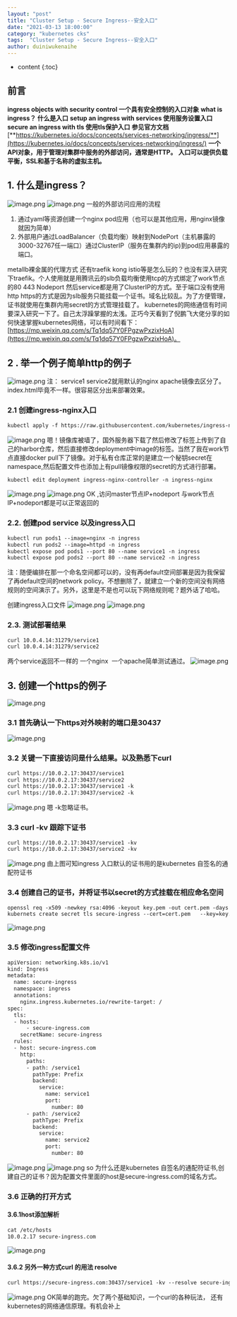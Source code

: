 ```yaml
---
layout: "post"
title: "Cluster Setup - Secure Ingress--安全入口"
date: "2021-03-13 18:00:00"
category: "kubernetes cks"
tags:  "Cluster Setup - Secure Ingress--安全入口"
author: duiniwukenaihe
---
```

* content
{:toc}


## 前言
**ingress objects with security control             一个具有安全控制的入口对象**
**what is ingress？                           什么是入口**
**setup an ingress with services      使用服务设置入口**
**secure an ingress with tls     使用tls保护入口**
**参见官方文档**
[**https://kubernetes.io/docs/concepts/services-networking/ingress/**](https://kubernetes.io/docs/concepts/services-networking/ingress/)
**一个API对象，用于管理对集群中服务的外部访问，通常是HTTP。**
**入口可以提供负载平衡，SSL和基于名称的虚拟主机。**


## 1. 什么是ingress？
![image.png](https://cdn.nlark.com/yuque/0/2021/png/2505271/1615463887907-7b47c066-5f98-4514-bd03-2912cc1d3aa7.png#align=left&display=inline&height=416&margin=%5Bobject%20Object%5D&name=image.png&originHeight=416&originWidth=835&size=61753&status=done&style=none&width=835)
![image.png](https://cdn.nlark.com/yuque/0/2021/png/2505271/1611146705671-26a28a5c-d082-4d82-8e9b-4a3a5fa2f0ec.png#align=left&display=inline&height=472&margin=%5Bobject%20Object%5D&name=image.png&originHeight=472&originWidth=869&size=77783&status=done&style=none&width=869)
一般的外部访问应用的流程

1. 通过yaml等资源创建一个nginx pod应用（也可以是其他应用，用nginx镜像就因为简单）
1. 外部用户通过LoadBalancer（负载均衡）映射到NodePort（主机暴露的3000-32767任一端口）通过ClusterIP（服务在集群内的ip)到pod应用暴露的端口。



metallb裸金属的代理方式 还有traefik kong  istio等是怎么玩的？也没有深入研究下traefik。个人使用就是用腾讯云的slb负载均衡使用tcp的方式绑定了work节点的80  443 Nodeport 然后service都是用了ClusterIP的方式。至于端口没有使用http https的方式是因为slb服务只能挂载一个证书。域名比较乱。为了方便管理，证书就使用在集群内用secret的方式管理挂载了。
kubernetes的网络通信有时间要深入研究一下了。自己太浮躁掌握的太浅。正巧今天看到了倪鹏飞大佬分享的如何快速掌握kubernetes网络，可以有时间看下：[https://mp.weixin.qq.com/s/Tq1dq57Y0FPgzwPxzixHoA](https://mp.weixin.qq.com/s/Tq1dq57Y0FPgzwPxzixHoA)。


## 2 . 举一个例子简单http的例子


![image.png](https://cdn.nlark.com/yuque/0/2021/png/2505271/1611146760228-dcaa223a-8970-44ef-9ef2-9e96e0338c2f.png#align=left&display=inline&height=507&margin=%5Bobject%20Object%5D&name=image.png&originHeight=507&originWidth=880&size=142244&status=done&style=none&width=880)
注： service1 service2就用默认的nginx  apache镜像去区分了。index.html毕竟不一样。很容易区分出来部署效果。
### 2.1 创建ingress-nginx入口
```html
kubectl apply -f https://raw.githubusercontent.com/kubernetes/ingress-nginx/controller-v0.40.2/deploy/static/provider/baremetal/deploy.yaml
```
![image.png](https://cdn.nlark.com/yuque/0/2021/png/2505271/1615519783046-4d34042a-3b9a-4a1b-8da5-a849bfbf73ac.png#align=left&display=inline&height=615&margin=%5Bobject%20Object%5D&name=image.png&originHeight=615&originWidth=1597&size=102091&status=done&style=none&width=1597)
嗯！镜像库被墙了，国外服务器下载了然后修改了标签上传到了自己的harbor仓库，然后直接修改deployment中image的标签。当然了我在work节点直接docker pull下了镜像。对于私有仓库正常的是建立一个秘钥secret在namespace,然后配置文件也添加上有pull镜像权限的secret的方式进行部署。
```html
kubectl edit deployment ingress-nginx-controller -n ingress-nginx
```
![image.png](https://cdn.nlark.com/yuque/0/2021/png/2505271/1615519592911-9d5b4acf-4d4a-4277-b57c-a640c12579e8.png#align=left&display=inline&height=493&margin=%5Bobject%20Object%5D&name=image.png&originHeight=493&originWidth=883&size=41918&status=done&style=none&width=883)
![image.png](https://cdn.nlark.com/yuque/0/2021/png/2505271/1615530862669-995c2ecc-c2b5-4d41-803b-dc8301c748d3.png#align=left&display=inline&height=317&margin=%5Bobject%20Object%5D&name=image.png&originHeight=317&originWidth=1039&size=36464&status=done&style=none&width=1039)
OK ,访问master节点IP+nodeport 与work节点IP+nodeport都是可以正常返回的


### 2.2. 创建pod service 以及ingress入口
```html
kubectl run pods1 --image=nginx -n ingress
kubectl run pods2 --image=httpd -n ingress
kubectl expose pod pods1 --port 80 --name service1 -n ingress
kubectl expose pod pods2 --port 80 --name service2 -n ingress
```
注：随便编排在那一个命名空间都可以的，没有再default空间部署是因为我保留了再default空间的network policy。不想删除了，就建立一个新的空间没有网络规则的空间演示了。另外，这里是不是也可以玩下网络规则呢？题外话了哈哈。


创建ingress入口文件
![image.png](https://cdn.nlark.com/yuque/0/2021/png/2505271/1615530029987-73696c69-94ae-46c8-aeb9-dcbfe9019c89.png#align=left&display=inline&height=531&margin=%5Bobject%20Object%5D&name=image.png&originHeight=531&originWidth=921&size=34669&status=done&style=none&width=921)
![image.png](https://cdn.nlark.com/yuque/0/2021/png/2505271/1615530150421-05e7e1f9-9375-46df-b7b6-7e4abde2e02c.png#align=left&display=inline&height=346&margin=%5Bobject%20Object%5D&name=image.png&originHeight=346&originWidth=1011&size=55987&status=done&style=none&width=1011)
### 2.3. 测试部署结果
```html
curl 10.0.4.14:31279/service1
curl 10.0.4.14:31279/service2
```
两个service返回不一样的 一个nginx  一个apache简单测试通过。
![image.png](https://cdn.nlark.com/yuque/0/2021/png/2505271/1615532279483-bcdbbf38-f2ab-4b9a-baef-c0edcc2bff83.png#align=left&display=inline&height=486&margin=%5Bobject%20Object%5D&name=image.png&originHeight=486&originWidth=1104&size=49373&status=done&style=none&width=1104)
## 3. 创建一个https的例子


![image.png](https://cdn.nlark.com/yuque/0/2021/png/2505271/1615553846514-07e19425-84a7-4e7b-86cc-e20f55fa72ed.png#align=left&display=inline&height=292&margin=%5Bobject%20Object%5D&name=image.png&originHeight=583&originWidth=1114&size=246150&status=done&style=none&width=557)
### 3.1 首先确认一下https对外映射的端口是30437
![image.png](https://cdn.nlark.com/yuque/0/2021/png/2505271/1615554147216-ced419b1-fd99-42ef-b818-f9b19fca70bb.png#align=left&display=inline&height=53&margin=%5Bobject%20Object%5D&name=image.png&originHeight=105&originWidth=1080&size=14343&status=done&style=none&width=540)
### 3.2 关键一下直接访问是什么结果。以及熟悉下curl
```html
curl https://10.0.2.17:30437/service1
curl https://10.0.2.17:30437/service2
curl https://10.0.2.17:30437/service1 -k
curl https://10.0.2.17:30437/service2 -k
```
![image.png](https://cdn.nlark.com/yuque/0/2021/png/2505271/1615554309989-bb7fb6cc-c9fa-486e-892f-8058562abdd3.png#align=left&display=inline&height=332&margin=%5Bobject%20Object%5D&name=image.png&originHeight=663&originWidth=1030&size=74279&status=done&style=none&width=515)
嗯 -k忽略证书。
### 3.3 curl -kv 跟踪下证书
```html
curl https://10.0.2.17:30437/service1 -kv
curl https://10.0.2.17:30437/service2 -kv
```
![image.png](https://cdn.nlark.com/yuque/0/2021/png/2505271/1615554636597-485023c4-a76c-4198-988f-ac1d3dbf499c.png#align=left&display=inline&height=302&margin=%5Bobject%20Object%5D&name=image.png&originHeight=604&originWidth=1159&size=82606&status=done&style=none&width=579.5)
由上图可知ingress 入口默认的证书用的是kubernetes 自签名的通配符证书
### 3.4 创建自己的证书，并将证书以secret的方式挂载在相应命名空间
```html
openssl req -x509 -newkey rsa:4096 -keyout key.pem -out cert.pem -days 365 -nodes
kubernets create secret tls secure-ingress --cert=cert.pem   --key=key.pem -n ingress
```
![image.png](https://cdn.nlark.com/yuque/0/2021/png/2505271/1615555305044-1449d654-2d1b-4a6f-9b17-01ce3b22a1c8.png#align=left&display=inline&height=363&margin=%5Bobject%20Object%5D&name=image.png&originHeight=725&originWidth=1294&size=99264&status=done&style=none&width=647)
### 3.5 修改ingress配置文件
```html
apiVersion: networking.k8s.io/v1
kind: Ingress
metadata:
  name: secure-ingress
  namespace: ingress
  annotations:
    nginx.ingress.kubernetes.io/rewrite-target: /
spec:
  tls:
  - hosts:
      - secure-ingress.com
    secretName: secure-ingress
  rules:
  - host: secure-ingress.com
    http:
      paths:
      - path: /service1
        pathType: Prefix
        backend:
          service:
            name: service1
            port:
              number: 80
      - path: /service2
        pathType: Prefix
        backend:
          service:
            name: service2
            port:
              number: 80

```
![image.png](https://cdn.nlark.com/yuque/0/2021/png/2505271/1615555638263-6043c0bd-cf56-41e5-b953-9f9736d3fd0b.png#align=left&display=inline&height=272&margin=%5Bobject%20Object%5D&name=image.png&originHeight=543&originWidth=1201&size=45708&status=done&style=none&width=600.5)
![image.png](https://cdn.nlark.com/yuque/0/2021/png/2505271/1615555704620-44174a4c-634a-4af0-928c-f3b352996bfc.png#align=left&display=inline&height=412&margin=%5Bobject%20Object%5D&name=image.png&originHeight=825&originWidth=1202&size=105917&status=done&style=none&width=601)
so  为什么还是kubernetes 自签名的通配符证书,创建自己的证书？因为配置文件里面的host是secure-ingress.com的域名方式。
### 3.6 正确的打开方式
#### 3.6.1host添加解析
```html
cat /etc/hosts
10.0.2.17 secure-ingress.com
```
![image.png](https://cdn.nlark.com/yuque/0/2021/png/2505271/1615555861143-8bd01ba2-5da5-438e-845d-497f8d3db95c.png#align=left&display=inline&height=405&margin=%5Bobject%20Object%5D&name=image.png&originHeight=809&originWidth=1137&size=108239&status=done&style=none&width=568.5)


#### 3.6.2 另外一种方式curl 的用法  resolve  
```html
curl https://secure-ingress.com:30437/service1 -kv --resolve secure-ingress.com:30437:10.0.2.17
```


![image.png](https://cdn.nlark.com/yuque/0/2021/png/2505271/1615556084823-2988fde1-3347-49dc-bdc5-5cc65aa68300.png#align=left&display=inline&height=354&margin=%5Bobject%20Object%5D&name=image.png&originHeight=708&originWidth=1263&size=100930&status=done&style=none&width=631.5)
OK简单的跑完。欠了两个基础知识，一个curl的各种玩法， 还有kubernetes的网络通信原理。有机会补上


